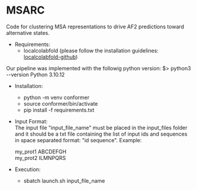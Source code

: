 # MSARC
Code for clustering MSA representations to drive AF2 predictions toward alternative states.

- Requirements: 
    - localcolabfold (please follow the installation guidelines: [localcolabfold-github](https://github.com/YoshitakaMo/localcolabfold))

Our pipeline was implemented with the followig python version:
$> python3 --version
Python 3.10.12

- Installation:
    - python -m venv conformer
    - source conformer/bin/activate
    - pip install -f requirements.txt 

- Input Format:  
    The input file "input_file_name" must be placed in the input_files folder and it should be a txt file containing the list of input ids and sequences in space separated format: "id sequence".
    Example:
    
    my_prot1 ABCDEFGH  
    my_prot2 ILMNPQRS

- Execution: 
    - sbatch launch.sh input_file_name 

